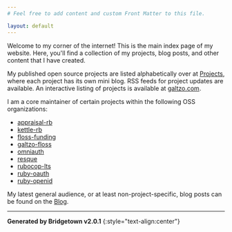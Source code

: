 ```yaml
---
# Feel free to add content and custom Front Matter to this file.

layout: default
---
```


Welcome to my corner of the internet! This is the main index page of my website.
Here, you'll find a collection of my projects, blog posts, and other content that I have created.

My published open source projects are listed alphabetically over at [Projects](./projects.erb),
where each project has its own mini blog. RSS feeds for project updates are available.
An interactive listing of projects is available at <a href="https://galtzo.com">galtzo.com</a>.

I am a core maintainer of certain projects within the following OSS organizations:

* [appraisal-rb][appraisal-rb]
* [kettle-rb][kettle-rb]
* [floss-funding][floss-funding]
* [galtzo-floss][galtzo-floss]
* [omniauth][omniauth]
* [resque][resque]
* [rubocop-lts][rubocop-lts]
* [ruby-oauth][ruby-oauth]
* [ruby-openid][ruby-openid]

[appraisal-rb]: https://github.com/appraisal-rb
[kettle-rb]: https://github.com/kettle-rb
[floss-funding]: https://github.com/floss-funding
[galtzo-floss]: https://github.com/galtzo-floss
[omniauth]: https://github.com/omniauth
[resque]: https://github.com/resque
[rubocop-lts]: https://github.com/rubocop-lts
[ruby-oauth]: https://github.com/ruby-oauth
[ruby-openid]: https://github.com/ruby-openid

My latest general audience, or at least non-project-specific, blog posts can be found on the [Blog](./blog).

----

**Generated by Bridgetown v2.0.1**
{:style="text-align:center"}
